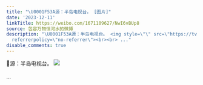 ```yaml
---
title: "\U0001F53A源：半岛电视台。 [图片]"
date: '2023-12-11'
linkTitle: https://weibo.com/1671109627/NwI6vBUp8
source: 包容万物恒河水的微博
description: "\U0001F53A源：半岛电视台。 <img style=\"\" src=\"https://tvax1.sinaimg.cn/large/639b1bfbly1hkqfyg67vyj20zc0jntk6.jpg\"
  referrerpolicy=\"no-referrer\"><br><br> ..."
disable_comments: true
---
```

🔺源：半岛电视台。 <img style="" src="https://tvax1.sinaimg.cn/large/639b1bfbly1hkqfyg67vyj20zc0jntk6.jpg" referrerpolicy="no-referrer"><br><br> ...